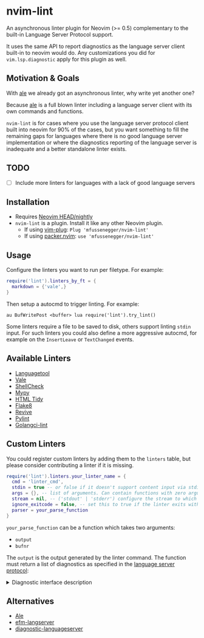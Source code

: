 # nvim-lint

An asynchronous linter plugin for Neovim (>= 0.5) complementary to the
built-in Language Server Protocol support.

It uses the same API to report diagnostics as the language server client
built-in to neovim would do. Any customizations you did for
`vim.lsp.diagnostic` apply for this plugin as well.


## Motivation & Goals

With [ale][1] we already got an asynchronous linter, why write yet another one?

Because [ale][1] is a full blown linter including a language server client with
its own commands and functions.


`nvim-lint` is for cases where you use the language server protocol client
built into neovim for 90% of the cases, but you want something to fill the
remaining gaps for languages where there is no good language server
implementation or where the diagnostics reporting of the language server is
inadequate and a better standalone linter exists.


## TODO

- [ ] Include more linters for languages with a lack of good language servers


## Installation

- Requires [Neovim HEAD/nightly][2]
- `nvim-lint` is a plugin. Install it like any other Neovim plugin.
  - If using [vim-plug][3]: `Plug 'mfussenegger/nvim-lint'`
  - If using [packer.nvim][4]: `use 'mfussenegger/nvim-lint'`


## Usage

Configure the linters you want to run per filetype. For example:

```lua
require('lint').linters_by_ft = {
  markdown = {'vale',}
}
```

Then setup a autocmd to trigger linting. For example:

```vimL
au BufWritePost <buffer> lua require('lint').try_lint()
```

Some linters require a file to be saved to disk, others support linting `stdin`
input. For such linters you could also define a more aggressive autocmd, for
example on the `InsertLeave` or `TextChanged` events.


## Available Linters

- [Languagetool][5]
- [Vale][8]
- [ShellCheck][10]
- [Mypy][11]
- [HTML Tidy][12]
- [Flake8][13]
- [Revive][14]
- [Pylint][15]
- [Golangci-lint][16]


## Custom Linters

You could register custom linters by adding them to the `linters` table, but
please consider contributing a linter if it is missing.


```lua
require('lint').linters.your_linter_name = {
  cmd = 'linter_cmd',
  stdin = true -- or false if it doesn't support content input via stdin. In that case the filename is automatically added to the arguments.
  args = {}, -- list of arguments. Can contain functions with zero arguments that will be evaluated once the linter is used.
  stream = nil, -- ('stdout' | 'stderr') configure the stream to which the linter outputs the linting result.
  ignore_exitcode = false, -- set this to true if the linter exits with a code != 0 and that's considered normal.
  parser = your_parse_function
}
```

`your_parse_function` can be a function which takes two arguments:

- `output`
- `bufnr`


The `output` is the output generated by the linter command.
The function must return a list of diagnostics as specified in the [language server protocol][9]:


<details>
  <summary>Diagnostic interface description</summary>

```
export interface Diagnostic {
    /**
      * The range at which the message applies.
      */
    range: Range;

    /**
      * The diagnostic's severity. Can be omitted. If omitted it is up to the
      * client to interpret diagnostics as error, warning, info or hint.
      */
    severity?: DiagnosticSeverity;

    /**
      * The diagnostic's code, which might appear in the user interface.
      */
    code?: integer | string;

    /**
      * An optional property to describe the error code.
      *
      * @since 3.16.0
      */
    codeDescription?: CodeDescription;

    /**
      * A human-readable string describing the source of this
      * diagnostic, e.g. 'typescript' or 'super lint'.
      */
    source?: string;

    /**
      * The diagnostic's message.
      */
    message: string;

    /**
      * Additional metadata about the diagnostic.
      *
      * @since 3.15.0
      */
    tags?: DiagnosticTag[];

    /**
      * An array of related diagnostic information, e.g. when symbol-names within
      * a scope collide all definitions can be marked via this property.
      */
    relatedInformation?: DiagnosticRelatedInformation[];

    /**
      * A data entry field that is preserved between a
      * `textDocument/publishDiagnostics` notification and
      * `textDocument/codeAction` request.
      *
      * @since 3.16.0
      */
    data?: unknown;
}
```
</details>



## Alternatives

- [Ale][1]
- [efm-langserver][6]
- [diagnostic-languageserver][7]


[1]: https://github.com/dense-analysis/ale
[2]: https://github.com/neovim/neovim/releases/tag/nightly
[3]: https://github.com/junegunn/vim-plug
[4]: https://github.com/wbthomason/packer.nvim
[5]: https://languagetool.org/
[6]: https://github.com/mattn/efm-langserver
[7]: https://github.com/iamcco/diagnostic-languageserver
[8]: https://github.com/errata-ai/vale
[9]: https://microsoft.github.io/language-server-protocol/specifications/specification-current/#diagnostic
[10]: https://www.shellcheck.net/
[11]: http://mypy-lang.org/
[12]: https://www.html-tidy.org/
[13]: https://flake8.pycqa.org/
[14]: https://github.com/mgechev/revive
[15]: https://pylint.org/
[16]: https://golangci-lint.run/
